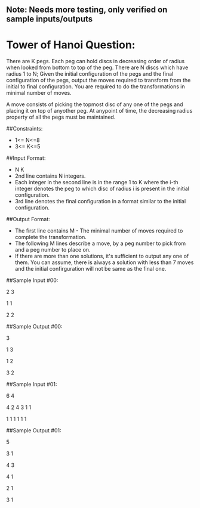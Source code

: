 ## Note: Needs more testing, only verified on sample inputs/outputs

# Tower of Hanoi Question:

There are K pegs. Each peg can hold discs in decreasing order of radius when looked from bottom to top of the peg. There are N discs which have radius 1 to N; Given the initial configuration of the pegs and the final configuration of the pegs, output the moves required to transform from the initial to final configuration. You are required to do the transformations in minimal number of moves.

A move consists of picking the topmost disc of any one of the pegs and placing it on top of anyother peg.
At anypoint of time, the decreasing radius property of all the pegs must be maintained.

##Constraints:
- 1<= N<=8
- 3<= K<=5

##Input Format:
- N K
- 2nd line contains N integers.
- Each integer in the second line is in the range 1 to K where the i-th integer denotes the peg to which disc of radius i is present in the initial configuration.
- 3rd line denotes the final configuration in a format similar to the initial configuration.

##Output Format:
- The first line contains M - The minimal number of moves required to complete the transformation.
- The following M lines describe a move, by a peg number to pick from and a peg number to place on.
- If there are more than one solutions, it's sufficient to output any one of them. You can assume, there is always a solution with less than 7 moves and the initial confirguration will not be same as the final one.

##Sample Input #00:

2 3

1 1

2 2

##Sample Output #00:

3

1 3

1 2

3 2

##Sample Input #01:

6 4

4 2 4 3 1 1

1 1 1 1 1 1

##Sample Output #01:

5

3 1

4 3

4 1

2 1

3 1

